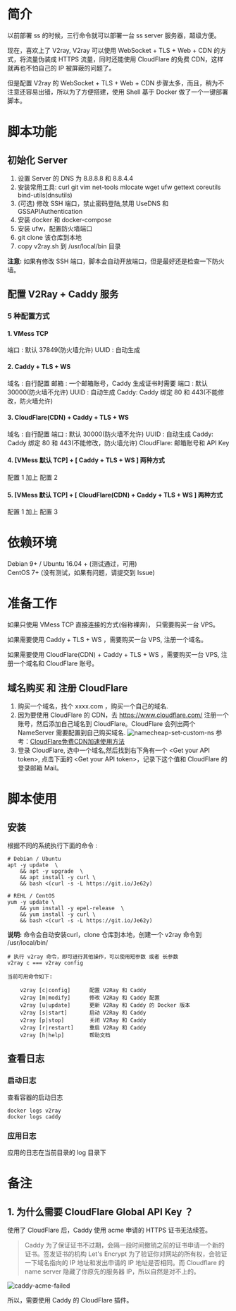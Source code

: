 # 简介
以前部署 ss 的时候，三行命令就可以部署一台 ss server 服务器，超级方便。

现在，喜欢上了 V2ray, V2ray 可以使用 WebSocket + TLS + Web + CDN 的方式，将流量伪装成 HTTPS 流量，同时还能使用 CloudFlare 的免费 CDN，这样就再也不怕自己的 IP 被屏蔽的问题了。

但是配置 V2ray 的 WebSocket + TLS + Web + CDN 步骤太多，而且，稍为不注意还容易出错，所以为了方便搭建，使用 Shell 基于 Docker 做了一个一键部署脚本。

# 脚本功能

## 初始化 Server
1. 设置 Server 的 DNS 为 8.8.8.8 和 8.8.4.4
2. 安装常用工具: curl git vim net-tools mlocate wget ufw gettext coreutils bind-utils(dnsutils)
3. (可选) 修改 SSH 端口，禁止密码登陆,禁用 UseDNS 和 GSSAPIAuthentication
4. 安装 docker 和 docker-compose
5. 安装 ufw，配置防火墙端口
6. git clone 该仓库到本地
7. copy v2ray.sh 到 /usr/local/bin 目录

**注意:** 如果有修改 SSH 端口，脚本会自动开放端口，但是最好还是检查一下防火墙。

## 配置 V2Ray + Caddy 服务
### 5 种配置方式
#### 1. VMess TCP
端口 : 默认 37849(防火墙允许)
UUID : 自动生成

#### 2. Caddy + TLS + WS
域名 : 自行配置
邮箱 : 一个邮箱账号，Caddy 生成证书时需要
端口 : 默认 30000(防火墙不允许)
UUID : 自动生成
Caddy: Caddy 绑定 80 和 443(不能修改，防火墙允许)

#### 3. CloudFlare(CDN) + Caddy + TLS + WS
域名 : 自行配置
端口 : 默认 30000(防火墙不允许)
UUID : 自动生成
Caddy: Caddy 绑定 80 和 443(不能修改，防火墙允许)
CloudFlare: 邮箱账号和 API Key

#### 4. [VMess 默认 TCP] + [ Caddy + TLS + WS ] 两种方式
配置 1 加上 配置 2


#### 5. [VMess 默认 TCP] + [ CloudFlare(CDN) + Caddy + TLS + WS ] 两种方式
配置 1 加上 配置 3

# 依赖环境
Debian 9+ / Ubuntu 16.04 + (测试通过，可用)     
CentOS 7+ (没有测试，如果有问题，请提交到 Issue)

# 准备工作
如果只使用 VMess TCP 直接连接的方式(俗称裸奔)， 只需要购买一台 VPS。

如果需要使用 Caddy + TLS + WS ，需要购买一台 VPS, 注册一个域名。

如果需要使用 CloudFlare(CDN) + Caddy + TLS + WS ，需要购买一台 VPS, 注册一个域名和 CloudFlare 账号。

## 域名购买 和 注册 CloudFlare
1. 购买一个域名，找个 xxxx.com ，购买一个自己的域名.
2. 因为要使用 CloudFlare 的 CDN，去 https://www.cloudflare.com/ 注册一个账号，然后添加自己域名到 CloudFlare。CloudFlare 会列出两个 NameServer 需要配置到自己购买域名.
    ![namecheap-set-custom-ns](https://img.tupm.net/2019/09/59F435E69681B8091B72F3EDD75103F8.jpg)
    参考：[CloudFlare免费CDN加速使用方法](https://zhuanlan.zhihu.com/p/29891330)
3. 登录 CloudFlare, 选中一个域名,然后找到右下角有一个 &lt;Get your API token&gt;, 点击下面的 &lt;Get your API token&gt;，记录下这个值和 CloudFlare 的登录邮箱 Mail。

# 脚本使用

## 安装

根据不同的系统执行下面的命令 :

```shell
# Debian / Ubuntu
apt -y update  \
    && apt -y upgrade  \
    && apt install -y curl \
    && bash <(curl -s -L https://git.io/Je62y)

# REHL / CentOS
yum -y update \
    && yum install -y epel-release  \
    && yum install -y curl \
    && bash <(curl -s -L https://git.io/Je62y)

```

**说明:**
命令会自动安装curl，clone 仓库到本地，创建一个 v2ray 命令到 /usr/local/bin/

```shell
# 执行 v2ray 命令，即可进行其他操作，可以使用短参数 或者 长参数
v2ray c === v2ray config

当前可用命令如下:

    v2ray [c|config]      配置 V2Ray 和 Caddy
    v2ray [m|modify]      修改 V2Ray 和 Caddy 配置
    v2ray [u|update]      更新 V2Ray 和 Caddy 的 Docker 版本
    v2ray [s|start]       启动 V2Ray 和 Caddy
    v2ray [p|stop]        关闭 V2Ray 和 Caddy
    v2ray [r|restart]     重启 V2Ray 和 Caddy
    v2ray [h|help]        帮助文档
```

## 查看日志
### 启动日志
查看容器的启动日志

```shell
docker logs v2ray
docker logs caddy
```
### 应用日志
应用的日志在当前目录的 log 目录下


# 备注
## 1. 为什么需要 CloudFlare Global API Key ？
使用了 CloudFlare 后，Caddy 使用 acme 申请的 HTTPS 证书无法续签。
>Caddy 为了保证证书不过期，会隔一段时间撤销之前的证书申请一个新的证书。签发证书的机构 Let's Encrypt 为了验证你对网站的所有权，会验证一下域名指向的 IP 地址和发出申请的 IP 地址是否相同。而 Cloudflare 的 name server 隐藏了你原先的服务器 IP，所以自然是对不上的。

![caddy-acme-failed](https://img.tupm.net/2019/09/D016C61768F6D9EC35E58400AF0BDC50.jpg)

所以，需要使用 Caddy 的 CloudFlare 插件。